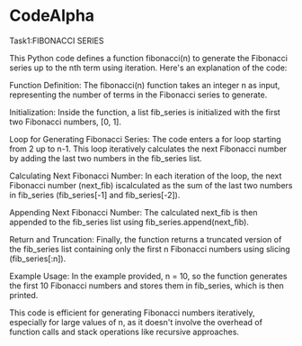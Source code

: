 # CodeAlpha
Task1:FIBONACCI SERIES

This Python code defines a function fibonacci(n) to generate the Fibonacci series up to the nth term using iteration. Here's an explanation of the code:

Function Definition: The fibonacci(n) function takes an integer n as input, representing the number of terms in the Fibonacci series to generate.

Initialization: Inside the function, a list fib_series is initialized with the first two Fibonacci numbers, [0, 1].

Loop for Generating Fibonacci Series: The code enters a for loop starting from 2 up to n-1. This loop iteratively calculates the next Fibonacci number by adding the last two numbers in the fib_series list.

Calculating Next Fibonacci Number: In each iteration of the loop, the next Fibonacci number (next_fib) iscalculated as the sum of the last two numbers in fib_series (fib_series[-1] and fib_series[-2]).

Appending Next Fibonacci Number: The calculated next_fib is then appended to the fib_series list using fib_series.append(next_fib).

Return and Truncation: Finally, the function returns a truncated version of the fib_series list containing only the first n Fibonacci numbers using slicing (fib_series[:n]).

Example Usage: In the example provided, n = 10, so the function generates the first 10 Fibonacci numbers and stores them in fib_series, which is then printed.

This code is efficient for generating Fibonacci numbers iteratively, especially for large values of n, as it doesn't involve the overhead of function calls and stack operations like recursive approaches.
